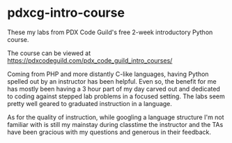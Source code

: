 # pdxcg-intro-course
These my labs from PDX Code Guild's free 2-week introductory Python course.

The course can be viewed at https://pdxcodeguild.com/pdx_code_guild_intro_courses/

Coming from PHP and more distantly C-like languages, having Python spelled out by an instructor has been helpful. Even so, the benefit for me has mostly been having a 3 hour part of my day carved out and dedicated to coding against stepped lab problems in a focused setting. The labs seem pretty well geared to graduated instruction in a language. 

As for the quality of instruction, while googling a language structure I'm not familiar with is still my mainstay during classtime the instructor and the TAs have been gracious with my questions and generous in their feedback.